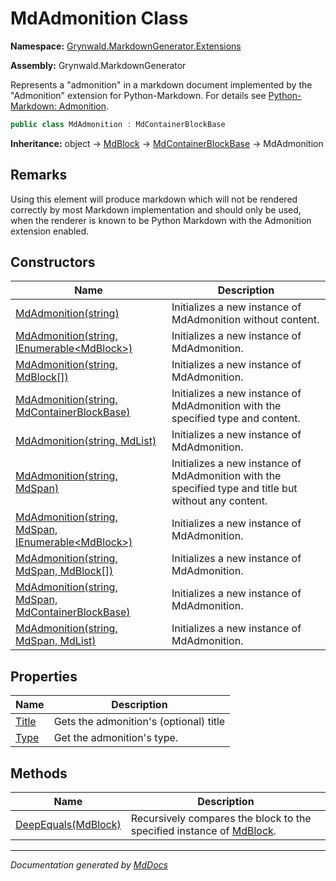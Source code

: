 # MdAdmonition Class

**Namespace:** [Grynwald.MarkdownGenerator.Extensions](../index.md)

**Assembly:** Grynwald.MarkdownGenerator

Represents a "admonition" in a markdown document implemented by the "Admonition" extension for Python\-Markdown. For details see [Python\-Markdown: Admonition](https://python-markdown.github.io/extensions/admonition/).

```csharp
public class MdAdmonition : MdContainerBlockBase
```

**Inheritance:** object → [MdBlock](../../MdBlock/index.md) → [MdContainerBlockBase](../../MdContainerBlockBase/index.md) → MdAdmonition

## Remarks

Using this element will produce markdown which will not be rendered correctly by most Markdown implementation and should only be used, when the renderer is known to be Python Markdown with the Admonition extension enabled.

## Constructors

| Name                                                                                                                       | Description                                                                                           |
| -------------------------------------------------------------------------------------------------------------------------- | ----------------------------------------------------------------------------------------------------- |
| [MdAdmonition(string)](constructors/index.md#mdadmonitionstring)                                                           | Initializes a new instance of MdAdmonition without content.                                           |
| [MdAdmonition(string, IEnumerable\<MdBlock\>)](constructors/index.md#mdadmonitionstring-ienumerablemdblock)                | Initializes a new instance of MdAdmonition.                                                           |
| [MdAdmonition(string, MdBlock\[\])](constructors/index.md#mdadmonitionstring-mdblock)                                      | Initializes a new instance of MdAdmonition.                                                           |
| [MdAdmonition(string, MdContainerBlockBase)](constructors/index.md#mdadmonitionstring-mdcontainerblockbase)                | Initializes a new instance of MdAdmonition with the specified type and content.                       |
| [MdAdmonition(string, MdList)](constructors/index.md#mdadmonitionstring-mdlist)                                            | Initializes a new instance of MdAdmonition.                                                           |
| [MdAdmonition(string, MdSpan)](constructors/index.md#mdadmonitionstring-mdspan)                                            | Initializes a new instance of MdAdmonition with the specified type and title but without any content. |
| [MdAdmonition(string, MdSpan, IEnumerable\<MdBlock\>)](constructors/index.md#mdadmonitionstring-mdspan-ienumerablemdblock) | Initializes a new instance of MdAdmonition.                                                           |
| [MdAdmonition(string, MdSpan, MdBlock\[\])](constructors/index.md#mdadmonitionstring-mdspan-mdblock)                       | Initializes a new instance of MdAdmonition.                                                           |
| [MdAdmonition(string, MdSpan, MdContainerBlockBase)](constructors/index.md#mdadmonitionstring-mdspan-mdcontainerblockbase) | Initializes a new instance of MdAdmonition.                                                           |
| [MdAdmonition(string, MdSpan, MdList)](constructors/index.md#mdadmonitionstring-mdspan-mdlist)                             | Initializes a new instance of MdAdmonition.                                                           |

## Properties

| Name                         | Description                            |
| ---------------------------- | -------------------------------------- |
| [Title](properties/Title.md) | Gets the admonition's (optional) title |
| [Type](properties/Type.md)   | Get the admonition's type.             |

## Methods

| Name                                         | Description                                                                                    |
| -------------------------------------------- | ---------------------------------------------------------------------------------------------- |
| [DeepEquals(MdBlock)](methods/DeepEquals.md) | Recursively compares the block to the specified instance of [MdBlock](../../MdBlock/index.md). |

___

*Documentation generated by [MdDocs](https://github.com/ap0llo/mddocs)*
